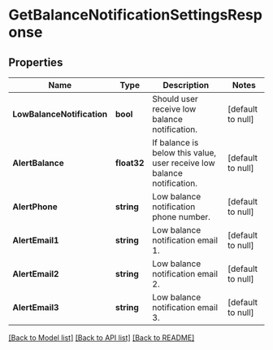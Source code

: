 # GetBalanceNotificationSettingsResponse

## Properties
Name | Type | Description | Notes
------------ | ------------- | ------------- | -------------
**LowBalanceNotification** | **bool** | Should user receive low balance notification. | [default to null]
**AlertBalance** | **float32** | If balance is below this value, user receive low balance notification. | [default to null]
**AlertPhone** | **string** | Low balance notification phone number. | [default to null]
**AlertEmail1** | **string** | Low balance notification email 1. | [default to null]
**AlertEmail2** | **string** | Low balance notification email 2. | [default to null]
**AlertEmail3** | **string** | Low balance notification email 3. | [default to null]

[[Back to Model list]](../README.md#documentation-for-models) [[Back to API list]](../README.md#documentation-for-api-endpoints) [[Back to README]](../README.md)


